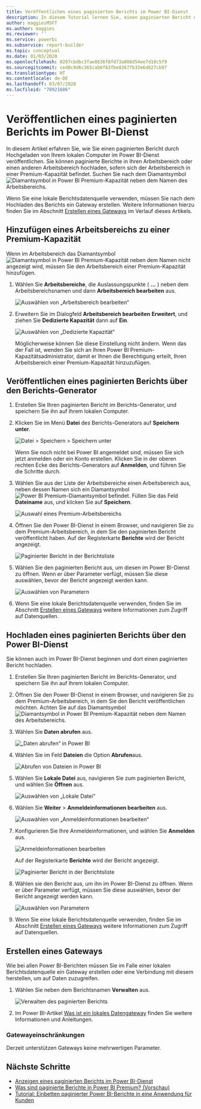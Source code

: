 ```yaml
---
title: Veröffentlichen eines paginierten Berichts im Power BI-Dienst
description: In diesem Tutorial lernen Sie, einen paginierten Bericht durch Hochgeladen von Ihrem lokalen Computer im Power BI-Dienst zu veröffentlichen.
author: maggiesMSFT
ms.author: maggies
ms.reviewer: ''
ms.service: powerbi
ms.subservice: report-builder
ms.topic: conceptual
ms.date: 01/03/2020
ms.openlocfilehash: 0207cbdbc3fae8636f8fd73a008d54ee7d10c5f9
ms.sourcegitcommit: ced8c9d6c365cab6f63fbe8367fb33e6d827cb97
ms.translationtype: HT
ms.contentlocale: de-DE
ms.lasthandoff: 03/07/2020
ms.locfileid: "78921606"
---
```

# <a name="publish-a-paginated-report-to-the-power-bi-service"></a>Veröffentlichen eines paginierten Berichts im Power BI-Dienst

In diesem Artikel erfahren Sie, wie Sie einen paginierten Bericht durch Hochgeladen von Ihrem lokalen Computer im Power BI-Dienst veröffentlichen. Sie können paginierte Berichte in Ihren Arbeitsbereich oder einen anderen Arbeitsbereich hochladen, sofern sich der Arbeitsbereich in einer Premium-Kapazität befindet. Suchen Sie nach dem Diamantsymbol ![Diamantsymbol in Power BI Premium-Kapazität](media/paginated-reports-save-to-power-bi-service/premium-diamond.png) neben dem Namen des Arbeitsbereichs. 

Wenn Sie eine lokale Berichtsdatenquelle verwenden, müssen Sie nach dem Hochladen des Berichts ein Gateway erstellen. Weitere Informationen hierzu finden Sie im Abschnitt [Erstellen eines Gateways](#create-a-gateway) im Verlauf dieses Artikels.

## <a name="add-a-workspace-to-a-premium-capacity"></a>Hinzufügen eines Arbeitsbereichs zu einer Premium-Kapazität

Wenn im Arbeitsbereich das Diamantsymbol ![Diamantsymbol in Power BI Premium-Kapazität](media/paginated-reports-save-to-power-bi-service/premium-diamond.png) neben dem Namen nicht angezeigt wird, müssen Sie den Arbeitsbereich einer Premium-Kapazität hinzufügen. 

1. Wählen Sie **Arbeitsbereiche**, die Auslassungspunkte ( **...** ) neben dem Arbeitsbereichsnamen und dann **Arbeitsbereich bearbeiten** aus.

    ![Auswählen von „Arbeitsbereich bearbeiten“](media/paginated-reports-save-to-power-bi-service/power-bi-paginated-edit-workspace.png)

1. Erweitern Sie im Dialogfeld **Arbeitsbereich bearbeiten** **Erweitert**, und ziehen Sie **Dedizierte Kapazität** dann auf **Ein**.

    ![Auswählen von „Dedizierte Kapazität“](media/paginated-reports-save-to-power-bi-service/power-bi-paginated-edit-workspace-dialog.png)

   Möglicherweise können Sie diese Einstellung nicht ändern. Wenn das der Fall ist, wenden Sie sich an Ihren Power BI Premium-Kapazitätsadministrator, damit er Ihnen die Berechtigung erteilt, Ihren Arbeitsbereich einer Premium-Kapazität hinzuzufügen.

## <a name="from-report-builder-publish-a-paginated-report"></a>Veröffentlichen eines paginierten Berichts über den Berichts-Generator

1. Erstellen Sie Ihren paginierten Bericht im Berichts-Generator, und speichern Sie ihn auf Ihrem lokalen Computer.

1. Klicken Sie im Menü **Datei** des Berichts-Generators auf **Speichern unter**.

    ![Datei > Speichern > Speichern unter](media/paginated-reports-save-to-power-bi-service/power-bi-paginated-save-as.png)

    Wenn Sie noch nicht bei Power BI angemeldet sind, müssen Sie sich jetzt anmelden oder ein Konto erstellen. Klicken Sie in der oberen rechten Ecke des Berichts-Generators auf **Anmelden**, und führen Sie die Schritte durch.

2. Wählen Sie aus der Liste der Arbeitsbereiche einen Arbeitsbereich aus, neben dessen Namen sich ein Diamantsymbol ![Power BI Premium-Diamantsymbol](media/paginated-reports-save-to-power-bi-service/premium-diamond.png) befindet. Füllen Sie das Feld **Dateiname** aus, und klicken Sie auf **Speichern**. 

    ![Auswahl eines Premium-Arbeitsbereichs](media/paginated-reports-save-to-power-bi-service/power-bi-paginated-select-workspace.png)

4. Öffnen Sie den Power BI-Dienst in einem Browser, und navigieren Sie zu dem Premium-Arbeitsbereich, in dem Sie den paginierten Bericht veröffentlicht haben. Auf der Registerkarte **Berichte** wird der Bericht angezeigt.

    ![Paginierter Bericht in der Berichtsliste](media/paginated-reports-save-to-power-bi-service/power-bi-paginated-wwi-report.png)

5. Wählen Sie den paginierten Bericht aus, um diesen im Power BI-Dienst zu öffnen. Wenn er über Parameter verfügt, müssen Sie diese auswählen, bevor der Bericht angezeigt werden kann.

    ![Auswählen von Parametern](media/paginated-reports-save-to-power-bi-service/power-bi-paginated-select-parameters.png)

6. Wenn Sie eine lokale Berichtsdatenquelle verwenden, finden Sie im Abschnitt [Erstellen eines Gateways](#create-a-gateway) weitere Informationen zum Zugriff auf Datenquellen.

## <a name="from-the-power-bi-service-upload-a-paginated-report"></a>Hochladen eines paginierten Berichts über den Power BI-Dienst

Sie können auch im Power BI-Dienst beginnen und dort einen paginierten Bericht hochladen.

1. Erstellen Sie Ihren paginierten Bericht im Berichts-Generator, und speichern Sie ihn auf Ihrem lokalen Computer.

1. Öffnen Sie den Power BI-Dienst in einem Browser, und navigieren Sie zu dem Premium-Arbeitsbereich, in dem Sie den Bericht veröffentlichen möchten. Achten Sie auf das Diamantsymbol ![Diamantsymbol in Power BI Premium-Kapazität](media/paginated-reports-save-to-power-bi-service/premium-diamond.png) neben dem Namen des Arbeitsbereichs. 

1. Wählen Sie **Daten abrufen** aus.

    ![„Daten abrufen“ in Power BI](media/paginated-reports-save-to-power-bi-service/power-bi-paginated-get-data.png)

1. Wählen Sie im Feld **Dateien** die Option **Abrufen**aus.

    ![Abrufen von Dateien in Power BI](media/paginated-reports-save-to-power-bi-service/power-bi-paginated-files-get.png)

1. Wählen Sie **Lokale Datei** aus, navigieren Sie zum paginierten Bericht, und wählen Sie **Öffnen** aus.

    ![Auswählen von „Lokale Datei“](media/paginated-reports-save-to-power-bi-service/power-bi-paginated-local-file.png)

1. Wählen Sie **Weiter** > **Anmeldeinformationen bearbeiten** aus.

    ![Auswählen von „Anmeldeinformationen bearbeiten“](media/paginated-reports-save-to-power-bi-service/power-bi-paginated-select-edit-credentials.png)

1. Konfigurieren Sie Ihre Anmeldeinformationen, und wählen Sie **Anmelden** aus.

    ![Anmeldeinformationen bearbeiten](media/paginated-reports-save-to-power-bi-service/power-bi-paginated-credentials.png)

   Auf der Registerkarte **Berichte** wird der Bericht angezeigt.

    ![Paginierter Bericht in der Berichtsliste](media/paginated-reports-save-to-power-bi-service/power-bi-paginated-wwi-report.png)

1. Wählen sie den Bericht aus, um ihn im Power BI-Dienst zu öffnen. Wenn er über Parameter verfügt, müssen Sie diese auswählen, bevor der Bericht angezeigt werden kann.
 
    ![Auswählen von Parametern](media/paginated-reports-save-to-power-bi-service/power-bi-paginated-select-parameters.png)

6. Wenn Sie eine lokale Berichtsdatenquelle verwenden, finden Sie im Abschnitt [Erstellen eines Gateways](#create-a-gateway) weitere Informationen zum Zugriff auf Datenquellen.

## <a name="create-a-gateway"></a>Erstellen eines Gateways

Wie bei allen Power BI-Berichten müssen Sie im Falle einer lokalen Berichtsdatenquelle ein Gateway erstellen oder eine Verbindung mit diesem herstellen, um auf Daten zuzugreifen.

1. Wählen Sie neben dem Berichtsnamen **Verwalten** aus.

   ![Verwalten des paginierten Berichts](media/paginated-reports-save-to-power-bi-service/power-bi-paginated-manage.png)

1. Im Power BI-Artikel [Was ist ein lokales Datengateway](../service-gateway-onprem.md) finden Sie weitere Informationen und Anleitungen.

### <a name="gateway-limitations"></a>Gatewayeinschränkungen

Derzeit unterstützen Gateways keine mehrwertigen Parameter.


## <a name="next-steps"></a>Nächste Schritte

- [Anzeigen eines paginierten Berichts im Power BI-Dienst](../consumer/paginated-reports-view-power-bi-service.md)
- [Was sind paginierte Berichte in Power BI Premium? (Vorschau)](paginated-reports-report-builder-power-bi.md)
- [Tutorial: Einbetten paginierter Power BI-Berichte in eine Anwendung für Kunden](../developer/embed-paginated-reports-customers.md)

